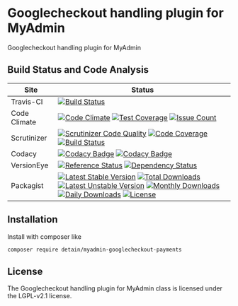 # Googlecheckout handling plugin for MyAdmin

Googlecheckout handling plugin for MyAdmin

## Build Status and Code Analysis

Site          | Status
--------------|---------------------------
Travis-CI     | [![Build Status](https://travis-ci.org/detain/myadmin-googlecheckout-payments.svg?branch=master)](https://travis-ci.org/detain/myadmin-googlecheckout-payments)
Code Climate  | [![Code Climate](https://codeclimate.com/github/detain/myadmin-googlecheckout-payments/badges/gpa.svg)](https://codeclimate.com/github/detain/myadmin-googlecheckout-payments) [![Test Coverage](https://codeclimate.com/github/detain/myadmin-googlecheckout-payments/badges/coverage.svg)](https://codeclimate.com/github/detain/myadmin-googlecheckout-payments/coverage) [![Issue Count](https://codeclimate.com/github/detain/myadmin-googlecheckout-payments/badges/issue_count.svg)](https://codeclimate.com/github/detain/myadmin-googlecheckout-payments)
Scrutinizer   | [![Scrutinizer Code Quality](https://scrutinizer-ci.com/g/myadmin-plugins/myadmin-googlecheckout-payments/badges/quality-score.png?b=master)](https://scrutinizer-ci.com/g/myadmin-plugins/myadmin-googlecheckout-payments/?branch=master) [![Code Coverage](https://scrutinizer-ci.com/g/myadmin-plugins/myadmin-googlecheckout-payments/badges/coverage.png?b=master)](https://scrutinizer-ci.com/g/myadmin-plugins/myadmin-googlecheckout-payments/?branch=master) [![Build Status](https://scrutinizer-ci.com/g/myadmin-plugins/myadmin-googlecheckout-payments/badges/build.png?b=master)](https://scrutinizer-ci.com/g/myadmin-plugins/myadmin-googlecheckout-payments/build-status/master)
Codacy        | [![Codacy Badge](https://api.codacy.com/project/badge/Grade/226251fc068f4fd5b4b4ef9a40011d06)](https://www.codacy.com/app/detain/myadmin-googlecheckout-payments) [![Codacy Badge](https://api.codacy.com/project/badge/Coverage/25fa74eb74c947bf969602fcfe87e349)](https://www.codacy.com/app/detain/myadmin-googlecheckout-payments?utm_source=github.com&utm_medium=referral&utm_content=detain/myadmin-googlecheckout-payments&utm_campaign=Badge_Coverage)
VersionEye    | [![Reference Status](https://www.versioneye.com/php/detain:myadmin-googlecheckout-payments/reference_badge.svg?style=flat)](https://www.versioneye.com/php/detain:myadmin-googlecheckout-payments/references) [![Dependency Status](https://www.versioneye.com/user/projects/592f7318bafc5500414dfd2a/badge.svg?style=flat-square)](https://www.versioneye.com/user/projects/592f7318bafc5500414dfd2a)
Packagist     | [![Latest Stable Version](https://poser.pugx.org/detain/myadmin-googlecheckout-payments/version)](https://packagist.org/packages/detain/myadmin-googlecheckout-payments) [![Total Downloads](https://poser.pugx.org/detain/myadmin-googlecheckout-payments/downloads)](https://packagist.org/packages/detain/myadmin-googlecheckout-payments) [![Latest Unstable Version](https://poser.pugx.org/detain/myadmin-googlecheckout-payments/v/unstable)](//packagist.org/packages/detain/myadmin-googlecheckout-payments) [![Monthly Downloads](https://poser.pugx.org/detain/myadmin-googlecheckout-payments/d/monthly)](https://packagist.org/packages/detain/myadmin-googlecheckout-payments) [![Daily Downloads](https://poser.pugx.org/detain/myadmin-googlecheckout-payments/d/daily)](https://packagist.org/packages/detain/myadmin-googlecheckout-payments) [![License](https://poser.pugx.org/detain/myadmin-googlecheckout-payments/license)](https://packagist.org/packages/detain/myadmin-googlecheckout-payments)


## Installation

Install with composer like

```sh
composer require detain/myadmin-googlecheckout-payments
```

## License

The Googlecheckout handling plugin for MyAdmin class is licensed under the LGPL-v2.1 license.

